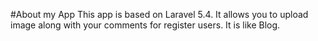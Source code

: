 #About my App
   This app is based on Laravel 5.4. It allows you to upload image along with your comments for register users. It is like Blog.